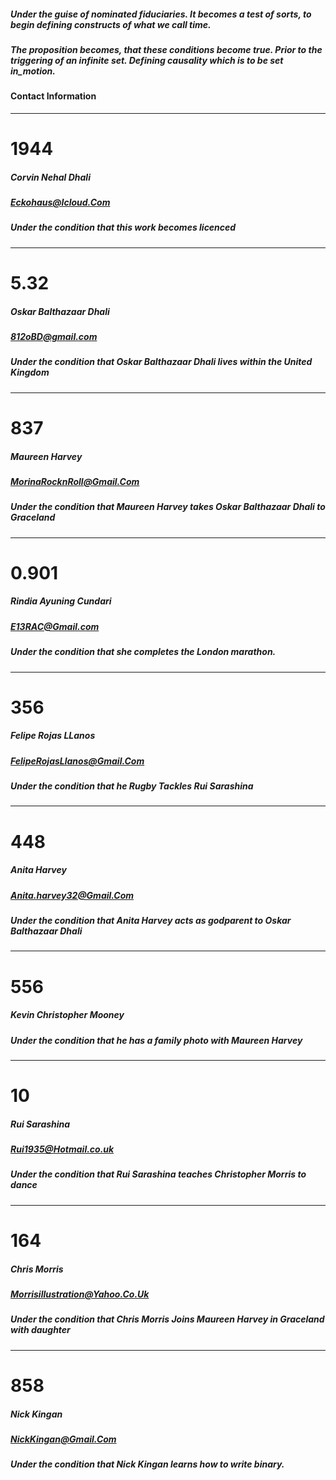 
##### Under the guise of nominated fiduciaries. It becomes a test of sorts, to begin defining constructs of what we call time. 
##### The proposition becomes, that these conditions become true. Prior to the triggering of an infinite set. Defining causality which is to be set in_motion.


#### Contact Information 
---
# 1944
##### Corvin Nehal Dhali
##### Eckohaus@Icloud.Com
##### Under the condition that this work becomes licenced

---
# 5.32
##### Oskar Balthazaar Dhali
##### 812oBD@gmail.com
##### Under the condition that Oskar Balthazaar Dhali lives within the United Kingdom

---
# 837
##### Maureen Harvey
##### MorinaRocknRoll@Gmail.Com
##### Under the condition that Maureen Harvey takes Oskar Balthazaar Dhali to Graceland

---
# 0.901
##### Rindia Ayuning Cundari
##### E13RAC@Gmail.com
##### Under the condition that she completes the London marathon.

---
# 356
##### Felipe Rojas LLanos
##### FelipeRojasLlanos@Gmail.Com
##### Under the condition that he Rugby Tackles Rui Sarashina 


---
# 448
##### Anita Harvey
##### Anita.harvey32@Gmail.Com
##### Under the condition that Anita Harvey acts as godparent to Oskar Balthazaar Dhali

---

# 556
##### Kevin Christopher Mooney
##### Under the condition that he has a family photo with Maureen Harvey

---
# 10
##### Rui Sarashina
##### Rui1935@Hotmail.co.uk
##### Under the condition that Rui Sarashina teaches Christopher Morris to dance

---
# 164
##### Chris Morris 
##### Morrisillustration@Yahoo.Co.Uk
##### Under the condition that Chris Morris Joins Maureen Harvey in Graceland with daughter

---
# 858
##### Nick Kingan
##### NickKingan@Gmail.Com
##### Under the condition that Nick Kingan learns how to write binary.
